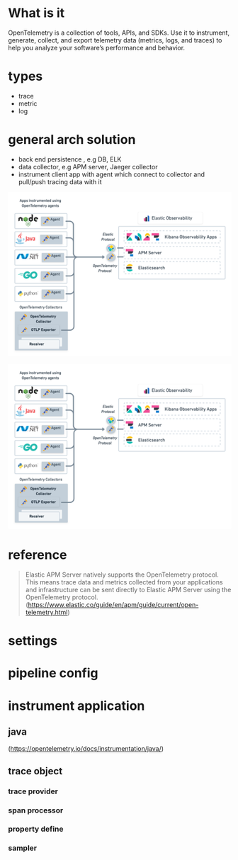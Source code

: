 

# What is it
OpenTelemetry is a collection of tools, APIs, and SDKs. Use it to instrument, generate, collect, and export telemetry data (metrics, logs, and traces) to help you analyze your software’s performance and behavior.

# types
- trace
- metric
- log

# general arch solution
- back end persistence , e.g DB, ELK
- data collector, e.g APM server, Jaeger collector
- instrument client app with agent which connect to collector and pull/push tracing data with it

![Arch](pic/open-telemetry-protocol-arch.png)

![pic](open-telemetry-protocol-arch.png)

# reference
> Elastic APM Server natively supports the OpenTelemetry protocol. This means trace data and metrics collected from your applications and infrastructure can be sent directly to Elastic APM Server using the OpenTelemetry protocol. (https://www.elastic.co/guide/en/apm/guide/current/open-telemetry.html)

# settings 
# pipeline config
# instrument application
## java 
(https://opentelemetry.io/docs/instrumentation/java/)
## trace object
### trace provider
### span processor
### property define
### sampler




